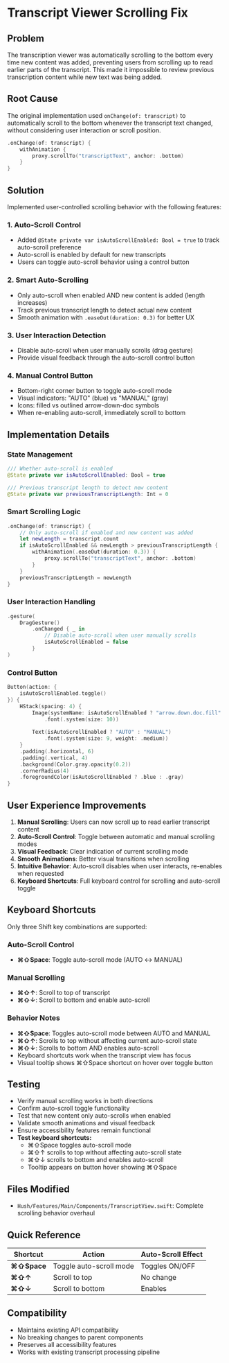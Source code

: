 # Transcript Viewer Scrolling Fix

## Problem
The transcription viewer was automatically scrolling to the bottom every time new content was added, preventing users from scrolling up to read earlier parts of the transcript. This made it impossible to review previous transcription content while new text was being added.

## Root Cause
The original implementation used `onChange(of: transcript)` to automatically scroll to the bottom whenever the transcript text changed, without considering user interaction or scroll position.

```swift
.onChange(of: transcript) {
    withAnimation {
        proxy.scrollTo("transcriptText", anchor: .bottom)
    }
}
```

## Solution
Implemented user-controlled scrolling behavior with the following features:

### 1. Auto-Scroll Control
- Added `@State private var isAutoScrollEnabled: Bool = true` to track auto-scroll preference
- Auto-scroll is enabled by default for new transcripts
- Users can toggle auto-scroll behavior using a control button

### 2. Smart Auto-Scrolling
- Only auto-scroll when enabled AND new content is added (length increases)
- Track previous transcript length to detect actual new content
- Smooth animation with `.easeOut(duration: 0.3)` for better UX

### 3. User Interaction Detection
- Disable auto-scroll when user manually scrolls (drag gesture)
- Provide visual feedback through the auto-scroll control button

### 4. Manual Control Button
- Bottom-right corner button to toggle auto-scroll mode
- Visual indicators: "AUTO" (blue) vs "MANUAL" (gray)
- Icons: filled vs outlined arrow-down-doc symbols
- When re-enabling auto-scroll, immediately scroll to bottom

## Implementation Details

### State Management
```swift
/// Whether auto-scroll is enabled
@State private var isAutoScrollEnabled: Bool = true

/// Previous transcript length to detect new content
@State private var previousTranscriptLength: Int = 0
```

### Smart Scrolling Logic
```swift
.onChange(of: transcript) {
    // Only auto-scroll if enabled and new content was added
    let newLength = transcript.count
    if isAutoScrollEnabled && newLength > previousTranscriptLength {
        withAnimation(.easeOut(duration: 0.3)) {
            proxy.scrollTo("transcriptText", anchor: .bottom)
        }
    }
    previousTranscriptLength = newLength
}
```

### User Interaction Handling
```swift
.gesture(
    DragGesture()
        .onChanged { _ in
            // Disable auto-scroll when user manually scrolls
            isAutoScrollEnabled = false
        }
)
```

### Control Button
```swift
Button(action: {
    isAutoScrollEnabled.toggle()
}) {
    HStack(spacing: 4) {
        Image(systemName: isAutoScrollEnabled ? "arrow.down.doc.fill" : "arrow.down.doc")
            .font(.system(size: 10))
        
        Text(isAutoScrollEnabled ? "AUTO" : "MANUAL")
            .font(.system(size: 9, weight: .medium))
    }
    .padding(.horizontal, 6)
    .padding(.vertical, 4)
    .background(Color.gray.opacity(0.2))
    .cornerRadius(4)
    .foregroundColor(isAutoScrollEnabled ? .blue : .gray)
}
```

## User Experience Improvements

1. **Manual Scrolling**: Users can now scroll up to read earlier transcript content
2. **Auto-Scroll Control**: Toggle between automatic and manual scrolling modes
3. **Visual Feedback**: Clear indication of current scrolling mode
4. **Smooth Animations**: Better visual transitions when scrolling
5. **Intuitive Behavior**: Auto-scroll disables when user interacts, re-enables when requested
6. **Keyboard Shortcuts**: Full keyboard control for scrolling and auto-scroll toggle

## Keyboard Shortcuts

Only three Shift key combinations are supported:

### Auto-Scroll Control
- **⌘⇧Space**: Toggle auto-scroll mode (AUTO ↔ MANUAL)

### Manual Scrolling
- **⌘⇧↑**: Scroll to top of transcript
- **⌘⇧↓**: Scroll to bottom and enable auto-scroll

### Behavior Notes
- **⌘⇧Space**: Toggles auto-scroll mode between AUTO and MANUAL
- **⌘⇧↑**: Scrolls to top without affecting current auto-scroll state
- **⌘⇧↓**: Scrolls to bottom AND enables auto-scroll
- Keyboard shortcuts work when the transcript view has focus
- Visual tooltip shows ⌘⇧Space shortcut on hover over toggle button

## Testing
- Verify manual scrolling works in both directions
- Confirm auto-scroll toggle functionality
- Test that new content only auto-scrolls when enabled
- Validate smooth animations and visual feedback
- Ensure accessibility features remain functional
- **Test keyboard shortcuts:**
  - ⌘⇧Space toggles auto-scroll mode
  - ⌘⇧↑ scrolls to top without affecting auto-scroll state
  - ⌘⇧↓ scrolls to bottom and enables auto-scroll
  - Tooltip appears on button hover showing ⌘⇧Space

## Files Modified
- `Hush/Features/Main/Components/TranscriptView.swift`: Complete scrolling behavior overhaul

## Quick Reference

| Shortcut | Action | Auto-Scroll Effect |
|----------|--------|-------------------|
| **⌘⇧Space** | Toggle auto-scroll mode | Toggles ON/OFF |
| **⌘⇧↑** | Scroll to top | No change |
| **⌘⇧↓** | Scroll to bottom | Enables |

## Compatibility
- Maintains existing API compatibility
- No breaking changes to parent components
- Preserves all accessibility features
- Works with existing transcript processing pipeline
